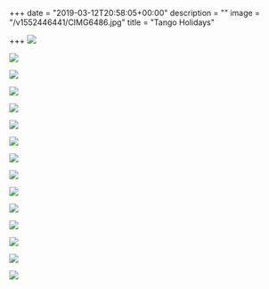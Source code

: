 +++
date = "2019-03-12T20:58:05+00:00"
description = ""
image = "/v1552446441/CIMG6486.jpg"
title = "Tango Holidays"

+++
![](https://res.cloudinary.com/paris-tango/image/upload/v1552522960/CIMG6475.jpg)

![](https://res.cloudinary.com/paris-tango/image/upload/v1552522938/CIMG6482.jpg)

![](https://res.cloudinary.com/paris-tango/image/upload/v1552522911/CIMG6487.jpg)

![](https://res.cloudinary.com/paris-tango/image/upload/v1552523653/Bs2019_3ParisMilonga2007.jpg)

![](https://res.cloudinary.com/paris-tango/image/upload/v1552523644/P1010075.jpg)

![](https://res.cloudinary.com/paris-tango/image/upload/v1552523644/P1010060.jpg)

![](https://res.cloudinary.com/paris-tango/image/upload/v1552985821/CIMG4145.jpg)

![](https://res.cloudinary.com/paris-tango/image/upload/v1552985821/CIMG4144.jpg)

![](https://res.cloudinary.com/paris-tango/image/upload/v1552522838/10724_131648626161_542346161_2384479_4938704_n.jpg)

![](https://res.cloudinary.com/paris-tango/image/upload/v1552523463/10724_131648841161_542346161_2384509_2195398_n.jpg)

![](https://res.cloudinary.com/paris-tango/image/upload/v1552523472/10724_131649021161_542346161_2384534_907885_n.jpg)

![](https://res.cloudinary.com/paris-tango/image/upload/v1552985509/The_Group_Juvenal_2012.jpg)

![](https://res.cloudinary.com/paris-tango/image/upload/v1552985509/Juvenal_Aug_2012.jpg)

![](https://res.cloudinary.com/paris-tango/image/upload/v1552985509/Chateau_Juvenal_Aug_2012.jpg)

![](https://res.cloudinary.com/paris-tango/image/upload/v1552985508/Diego_Graciela_Chateau_Juvenal_2012.jpg)